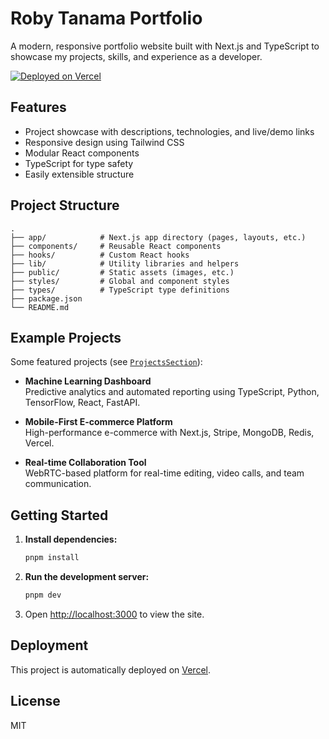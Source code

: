 # Roby Tanama Portfolio

A modern, responsive portfolio website built with Next.js and TypeScript to showcase my projects, skills, and experience as a developer.

[![Deployed on Vercel](https://img.shields.io/badge/Deployed%20on-Vercel-black?style=for-the-badge&logo=vercel)](https://portfolio-va-theta.vercel.app/)

## Features

- Project showcase with descriptions, technologies, and live/demo links
- Responsive design using Tailwind CSS
- Modular React components
- TypeScript for type safety
- Easily extensible structure

## Project Structure

```
.
├── app/            # Next.js app directory (pages, layouts, etc.)
├── components/     # Reusable React components
├── hooks/          # Custom React hooks
├── lib/            # Utility libraries and helpers
├── public/         # Static assets (images, etc.)
├── styles/         # Global and component styles
├── types/          # TypeScript type definitions
├── package.json
└── README.md
```

## Example Projects

Some featured projects (see [`ProjectsSection`](components/sections/projects-section.tsx)):

- **Machine Learning Dashboard**  
  Predictive analytics and automated reporting using TypeScript, Python, TensorFlow, React, FastAPI.

- **Mobile-First E-commerce Platform**  
  High-performance e-commerce with Next.js, Stripe, MongoDB, Redis, Vercel.

- **Real-time Collaboration Tool**  
  WebRTC-based platform for real-time editing, video calls, and team communication.

## Getting Started

1. **Install dependencies:**

   ```sh
   pnpm install
   ```

2. **Run the development server:**

   ```sh
   pnpm dev
   ```

3. Open [http://localhost:3000](http://localhost:3000) to view the site.

## Deployment

This project is automatically deployed on [Vercel](https://vercel.com/tanamarobys-projects/v0-roby-tanama-portfolio).

## License

MIT
